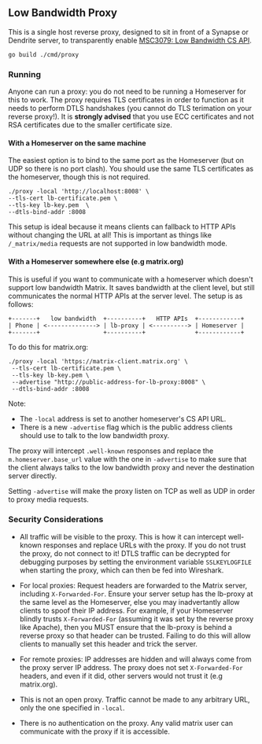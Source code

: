 ## Low Bandwidth Proxy

This is a single host reverse proxy, designed to sit in front of a Synapse or Dendrite server,
to transparently enable [MSC3079: Low Bandwidth CS API](https://github.com/matrix-org/matrix-doc/blob/kegan/low-bandwidth/proposals/3079-low-bandwidth-csapi.md#msc3079-low-bandwidth-client-server-api).

```
go build ./cmd/proxy
```

### Running

Anyone can run a proxy: you do not need to be running a Homeserver for this to work. The proxy requires TLS certificates in order
to function as it needs to perform DTLS handshakes (you cannot do TLS terimation on your reverse proxy!). It is **strongly advised**
that you use ECC certificates and not RSA certificates due to the smaller certificate size.

#### With a Homeserver on the same machine

The easiest option is to bind to the same port as the Homeserver (but on UDP so there is no port clash). You should use the
same TLS certificates as the homeserver, though this is not required.

```
./proxy -local 'http://localhost:8008' \
--tls-cert lb-certificate.pem \
--tls-key lb-key.pem  \
--dtls-bind-addr :8008
```

This setup is ideal because it means clients can fallback to HTTP APIs without changing the URL at all! This is important as things
like `/_matrix/media` requests are not supported in low bandwidth mode.

#### With a Homeserver somewhere else (e.g matrix.org)

This is useful if you want to communicate with a homeserver which doesn't support low bandwidth Matrix. It saves bandwidth at the
client level, but still communicates the normal HTTP APIs at the server level. The setup is as follows:
```
+-------+   low bandwidth  +----------+   HTTP APIs  +------------+
| Phone | <--------------> | lb-proxy | <----------> | Homeserver |
+-------+                  +----------+              +------------+
```
To do this for matrix.org:
```
./proxy -local 'https://matrix-client.matrix.org' \
 --tls-cert lb-certificate.pem \
 --tls-key lb-key.pem \
 --advertise "http://public-address-for-lb-proxy:8008" \
 --dtls-bind-addr :8008
```
Note:
 - The `-local` address is set to another homeserver's CS API URL.
 - There is a new `-advertise` flag which is the public address clients should use to talk to the low bandwidth proxy.

The proxy will intercept `.well-known` responses and replace the `m.homeserver.base_url` value with the one in `-advertise` to make sure that
the client always talks to the low bandwidth proxy and never the destination server directly.

Setting `-advertise` will make the proxy listen on TCP as well as UDP in order to proxy media requests.

### Security Considerations

 - All traffic will be visible to the proxy. This is how it can intercept well-known responses and replace URLs with the proxy.
   If you do not trust the proxy, do not connect to it! DTLS traffic can be decrypted for debugging purposes by setting
   the environment variable `SSLKEYLOGFILE` when starting the proxy, which can then be fed into Wireshark.

 - For local proxies: Request headers are forwarded to the Matrix server, including `X-Forwarded-For`. Ensure your server setup has the lb-proxy at
   the same level as the Homeserver, else you may inadvertantly allow clients to spoof their IP address. For example, if your
   Homeserver blindly trusts `X-Forwarded-For` (assuming it was set by the reverse proxy like Apache), then you MUST ensure that
   the lb-proxy is behind a reverse proxy so that header can be trusted. Failing to do this will allow clients to manually set this
   header and trick the server.

 - For remote proxies: IP addresses are hidden and will always come from the proxy server IP address. The proxy does not set `X-Forwarded-For` headers,
   and even if it did, other servers would not trust it (e.g matrix.org).

 - This is not an open proxy. Traffic cannot be made to any arbitrary URL, only the one specified in `-local`.

 - There is no authentication on the proxy. Any valid matrix user can communicate with the proxy if it is accessible.
